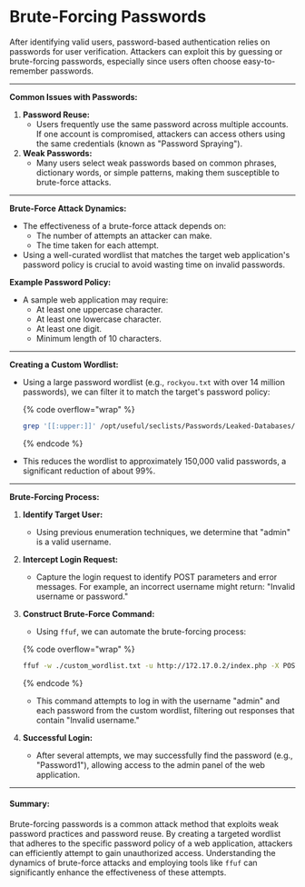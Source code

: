 # Brute-Forcing Passwords

After identifying valid users, password-based authentication relies on passwords for user verification. Attackers can exploit this by guessing or brute-forcing passwords, especially since users often choose easy-to-remember passwords.

***

**Common Issues with Passwords:**

1. **Password Reuse:**
   * Users frequently use the same password across multiple accounts. If one account is compromised, attackers can access others using the same credentials (known as "Password Spraying").
2. **Weak Passwords:**
   * Many users select weak passwords based on common phrases, dictionary words, or simple patterns, making them susceptible to brute-force attacks.

***

**Brute-Force Attack Dynamics:**

* The effectiveness of a brute-force attack depends on:
  * The number of attempts an attacker can make.
  * The time taken for each attempt.
* Using a well-curated wordlist that matches the target web application's password policy is crucial to avoid wasting time on invalid passwords.

**Example Password Policy:**

* A sample web application may require:
  * At least one uppercase character.
  * At least one lowercase character.
  * At least one digit.
  * Minimum length of 10 characters.

***

**Creating a Custom Wordlist:**

*   Using a large password wordlist (e.g., `rockyou.txt` with over 14 million passwords), we can filter it to match the target's password policy:

    {% code overflow="wrap" %}
    ```bash
    grep '[[:upper:]]' /opt/useful/seclists/Passwords/Leaked-Databases/rockyou.txt | grep '[[:lower:]]' | grep '[[:digit:]]' | grep -E '.{10}' > custom_wordlist.txt
    ```
    {% endcode %}
* This reduces the wordlist to approximately 150,000 valid passwords, a significant reduction of about 99%.

***

**Brute-Forcing Process:**

1. **Identify Target User:**
   * Using previous enumeration techniques, we determine that "admin" is a valid username.
2. **Intercept Login Request:**
   * Capture the login request to identify POST parameters and error messages. For example, an incorrect username might return: "Invalid username or password."
3.  **Construct Brute-Force Command:**

    * Using `ffuf`, we can automate the brute-forcing process:

    {% code overflow="wrap" %}
    ```bash
    ffuf -w ./custom_wordlist.txt -u http://172.17.0.2/index.php -X POST -H "Content-Type: application/x-www-form-urlencoded" -d "username=admin&password=FUZZ" -fr "Invalid username"
    ```
    {% endcode %}

    * This command attempts to log in with the username "admin" and each password from the custom wordlist, filtering out responses that contain "Invalid username."
4. **Successful Login:**
   * After several attempts, we may successfully find the password (e.g., "Password1"), allowing access to the admin panel of the web application.

***

#### Summary:

Brute-forcing passwords is a common attack method that exploits weak password practices and password reuse. By creating a targeted wordlist that adheres to the specific password policy of a web application, attackers can efficiently attempt to gain unauthorized access. Understanding the dynamics of brute-force attacks and employing tools like `ffuf` can significantly enhance the effectiveness of these attempts.
